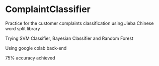 # ComplaintClassifier
Practice for the customer complaints classification using Jieba Chinese word split library

Trying SVM Classifier, Bayesian Classifier and Random Forest

Using google colab back-end

75% accuracy achieved
